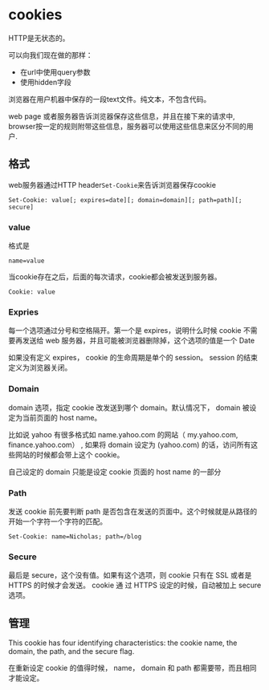 # cookies

HTTP是无状态的。

可以向我们现在做的那样：
* 在url中使用query参数
* 使用hidden字段

浏览器在用户机器中保存的一段text文件。纯文本，不包含代码。

web page 或者服务器告诉浏览器保存这些信息，并且在接下来的请求中, browser按一定的规则附带这些信息，服务器可以使用这些信息来区分不同的用
户.

## 格式

web服务器通过HTTP header`Set-Cookie`来告诉浏览器保存cookie
```
Set-Cookie: value[; expires=date][; domain=domain][; path=path][; secure]
```

### value

格式是
```
name=value
```

当cookie存在之后，后面的每次请求，cookie都会被发送到服务器。

```
Cookie: value
```

### Expries

每一个选项通过分号和空格隔开。第一个是 expires，说明什么时候 cookie 不需要再发送给 web 服务器，并且可能被浏览器删除掉，这个选项的值是一个 Date

如果没有定义 expires， cookie 的生命周期是单个的 session。 session 的结束定义为浏览器关闭。

### Domain

domain 选项，指定 cookie 改发送到哪个 domain。默认情况下， domain 被设定为当前页面的 host name。

比如说 yahoo 有很多格式如 name.yahoo.com 的网站（ my.yahoo.com, finance.yahoo.com） , 如果将 domain 设定为 (yahoo.com) 的话，访问所有这些网站的时候都会带上这个 cookie。

自己设定的 domain 只能是设定 cookie 页面的 host name 的一部分

### Path

发送 cookie 前先要判断 path 是否包含在发送的页面中。这个时候就是从路径的开始一个字符一个字符的匹配。

```
Set-Cookie: name=Nicholas; path=/blog
```

### Secure

最后是 secure，这个没有值。如果有这个选项，则 cookie 只有在 SSL 或者是 HTTPS 的时候才会发送。 cookie 通
过 HTTPS 设定的时候，自动被加上 secure 选项。


## 管理
This cookie has four identifying characteristics: the cookie name, the domain, the path, and the secure flag.

在重新设定 cookie 的值得时候， name， domain 和 path 都需要带，而且相同才能设定。
